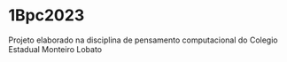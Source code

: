 # 1Bpc2023
Projeto elaborado na disciplina de pensamento computacional do Colegio Estadual Monteiro Lobato 
